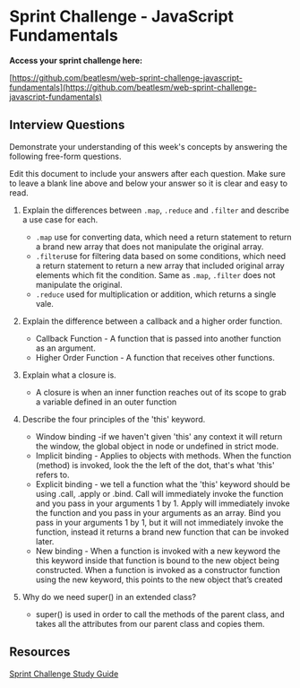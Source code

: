 # Sprint Challenge - JavaScript Fundamentals

**Access your sprint challenge here:**

[https://github.com/beatlesm/web-sprint-challenge-javascript-fundamentals](https://github.com/beatlesm/web-sprint-challenge-javascript-fundamentals)

## Interview Questions

Demonstrate your understanding of this week's concepts by answering the following free-form questions.

Edit this document to include your answers after each question. Make sure to leave a blank line above and below your answer so it is clear and easy to read.

1. Explain the differences between `.map`, `.reduce` and `.filter` and describe a use case for each. 

    - `.map` use for converting data, which need a return statement to return a brand new array that does not manipulate the original array.
    - `.filter`use for filtering data based on some conditions, which need a return statement to return a new array that included original array elements which fit the condition. Same as `.map`, `.filter` does not manipulate the original.
    - `.reduce` used for multiplication or addition, which returns a single vale.

2. Explain the difference between a callback and a higher order function.

    - Callback Function - A function that is passed into another function as an argument. 
    - Higher Order Function - A function that receives other functions.

3. Explain what a closure is.

    - A closure is when an inner function reaches out of its scope to grab a variable defined in an outer function

4. Describe the four principles of the 'this' keyword.

    - Window binding -if we haven't given 'this' any context it will return the window, the global object in node or undefined in strict mode.
    - Implicit binding - Applies to objects with methods. When the function (method) is invoked, look the the left of the dot, that's what 'this' refers to.
    - Explicit binding - we tell a function what the 'this' keyword should be using .call, .apply or .bind. Call will immediately invoke the function and you pass in your arguments 1 by 1. Apply will immediately invoke the function and you pass in your arguments as an array. Bind you pass in your arguments 1 by 1, but it will not immediately invoke the function, instead it returns a brand new function that can be invoked later.  
    - New binding - When a function is invoked with a new keyword the this keyword inside that function is bound to the new object being constructed. When a function is invoked as a constructor function using the new keyword, this points to the new object that’s created

5. Why do we need super() in an extended class?

    - super() is used in order to call the methods of the parent class, and takes all the attributes from our parent class and copies them.

## Resources
 
 [Sprint Challenge Study Guide](https://www.notion.so/lambdaschool/Unit-1-Sprint-3-Study-Guide-033a9a00659a4ef98c12eb97e49a6110)

